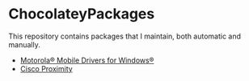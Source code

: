# ChocolateyPackages
This repository contains packages that I maintain, both automatic and manually.

* [Motorola® Mobile Drivers for Windows®](https://www.chocolatey.org/packages/motorolamobiledrivers/)
* [Cisco Proximity](https://www.chocolatey.org/packages/cisco-proximity/)

